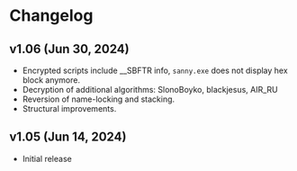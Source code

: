 # Changelog

## v1.06 (Jun 30, 2024)

- Encrypted scripts include __SBFTR info, `sanny.exe` does not display hex block anymore.
- Decryption of additional algorithms: SlonoBoyko, blackjesus, AIR_RU
- Reversion of name-locking and stacking.
- Structural improvements.

## v1.05 (Jun 14, 2024)

- Initial release
